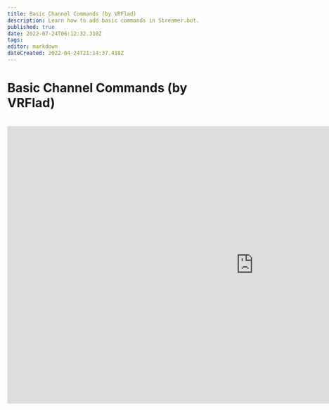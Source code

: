 ```yaml
---
title: Basic Channel Commands (by VRFlad)
description: Learn how to add basic commands in Streamer.bot.
published: true
date: 2022-07-24T06:12:32.310Z
tags: 
editor: markdown
dateCreated: 2022-04-24T21:14:37.418Z
---
```


# Basic Channel Commands (by VRFlad)
<br>
<iframe width="1120" height="630" src="https://www.youtube.com/embed/ZXB6AMzdxxo" title="YouTube video player" frameborder="0" allow="accelerometer; autoplay; clipboard-write; encrypted-media; gyroscope; picture-in-picture" allowfullscreen></iframe>